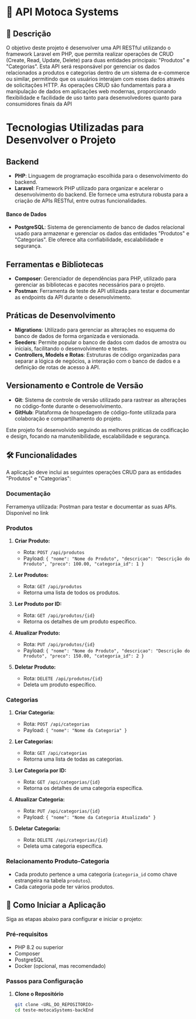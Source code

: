 # 📝 API Motoca Systems

## 📄 Descrição

O objetivo deste projeto é desenvolver uma API RESTful utilizando o framework Laravel em PHP, 
que permita realizar operações de CRUD (Create, Read, Update, Delete) para duas entidades principais: "Produtos" e "Categorias". 
Esta API será responsável por gerenciar os dados relacionados a produtos e categorias dentro de um sistema de e-commerce ou similar, 
permitindo que os usuários interajam com esses dados através de solicitações HTTP. 
As operações CRUD são fundamentais para a manipulação de dados em aplicações web modernas, 
proporcionando flexibilidade e facilidade de uso tanto para desenvolvedores quanto para consumidores finais da API

# Tecnologias Utilizadas para Desenvolver o Projeto

## Backend

- **PHP**: Linguagem de programação escolhida para o desenvolvimento do backend.
- **Laravel**: Framework PHP utilizado para organizar e acelerar o desenvolvimento do backend. Ele fornece uma estrutura robusta para a criação de APIs RESTful, entre outras funcionalidades.

#### Banco de Dados

- **PostgreSQL**: Sistema de gerenciamento de banco de dados relacional usado para armazenar e gerenciar os dados das entidades "Produtos" e "Categorias". Ele oferece alta confiabilidade, escalabilidade e segurança.

## Ferramentas e Bibliotecas

- **Composer**: Gerenciador de dependências para PHP, utilizado para gerenciar as bibliotecas e pacotes necessários para o projeto.
- **Postman**: Ferramenta de teste de API utilizada para testar e documentar as endpoints da API durante o desenvolvimento.

## Práticas de Desenvolvimento

- **Migrations**: Utilizado para gerenciar as alterações no esquema do banco de dados de forma organizada e versionada.
- **Seeders**: Permite popular o banco de dados com dados de amostra ou iniciais, facilitando o desenvolvimento e testes.
- **Controllers, Models e Rotas**: Estruturas de código organizadas para separar a lógica de negócios, a interação com o banco de dados e a definição de rotas de acesso à API.

## Versionamento e Controle de Versão

- **Git**: Sistema de controle de versão utilizado para rastrear as alterações no código-fonte durante o desenvolvimento.
- **GitHub**: Plataforma de hospedagem de código-fonte utilizada para colaboração e compartilhamento do projeto.

Este projeto foi desenvolvido seguindo as melhores práticas de codificação e design, focando na manutenibilidade, escalabilidade e segurança.


## 🛠️ Funcionalidades

A aplicação deve inclui as seguintes operações CRUD para as entidades "Produtos" e "Categorias":

### Documentação
Ferramenya utilizada: Postman para testar e documentar as suas APIs. Disponível no link

### Produtos

1. **Criar Produto:**
   - Rota: `POST /api/produtos`
   - Payload: `{ "nome": "Nome do Produto", "descricao": "Descrição do Produto", "preco": 100.00, "categoria_id": 1 }`
   
2. **Ler Produtos:**
   - Rota: `GET /api/produtos`
   - Retorna uma lista de todos os produtos.
   
3. **Ler Produto por ID:**
   - Rota: `GET /api/produtos/{id}`
   - Retorna os detalhes de um produto específico.
   
4. **Atualizar Produto:**
   - Rota: `PUT /api/produtos/{id}`
   - Payload: `{ "nome": "Nome do Produto", "descricao": "Descrição do Produto", "preco": 150.00, "categoria_id": 2 }`
   
5. **Deletar Produto:**
   - Rota: `DELETE /api/produtos/{id}`
   - Deleta um produto específico.

### Categorias

1. **Criar Categoria:**
   - Rota: `POST /api/categorias`
   - Payload: `{ "nome": "Nome da Categoria" }`
   
2. **Ler Categorias:**
   - Rota: `GET /api/categorias`
   - Retorna uma lista de todas as categorias.
   
3. **Ler Categoria por ID:**
   - Rota: `GET /api/categorias/{id}`
   - Retorna os detalhes de uma categoria específica.
   
4. **Atualizar Categoria:**
   - Rota: `PUT /api/categorias/{id}`
   - Payload: `{ "nome": "Nome da Categoria Atualizada" }`
   
5. **Deletar Categoria:**
   - Rota: `DELETE /api/categorias/{id}`
   - Deleta uma categoria específica.

### Relacionamento Produto-Categoria

- Cada produto pertence a uma categoria (`categoria_id` como chave estrangeira na tabela `produtos`).
- Cada categoria pode ter vários produtos.



## 🚀 Como Iniciar a Aplicação

Siga as etapas abaixo para configurar e iniciar o projeto:

### Pré-requisitos

- PHP 8.2 ou superior
- Composer
- PostgreSQL
- Docker (opcional, mas recomendado)

### Passos para Configuração

1. **Clone o Repositório**

   ```bash
   git clone <URL_DO_REPOSITORIO>
   cd teste-motocaSystems-backEnd
